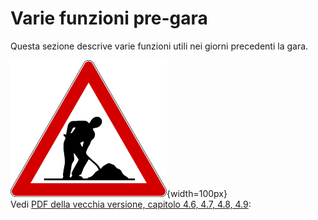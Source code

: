 # Varie funzioni pre-gara

Questa sezione descrive varie funzioni utili nei giorni precedenti la gara.  
  
![Lavori in corso](../../img/lavori_in_corso.png){width=100px}  
Vedi [PDF della vecchia versione, capitolo 4.6, 4.7, 4.8, 4.9](../../gestione_gara_org/inc/Istruzioni_OL_einzel_per_TMO_v2_4.pdf): 
